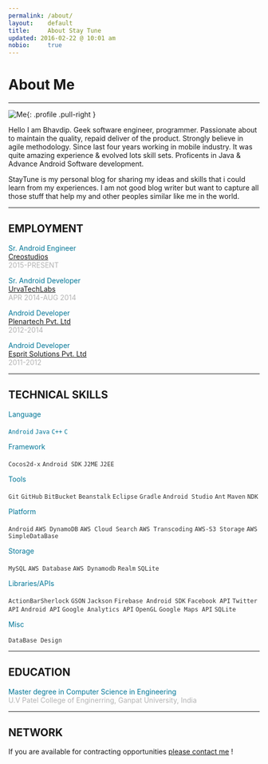 ```yaml
---
permalink: /about/
layout:    default
title:     About Stay Tune
updated: 2016-02-22 @ 10:01 am
nobio:     true
---
```


# About Me
------------

![Me](https://i.stack.imgur.com/xF6F1.jpg?s=328&g=1){: .profile .pull-right }


Hello I am Bhavdip. Geek software engineer, programmer. Passionate about to maintain the quality, repaid deliver of the product. Strongly believe in agile methodology. Since last four years working in mobile industry. It was quite amazing experience & evolved lots skill sets. Proficents in Java & Advance Android Software development.

StayTune is my personal blog for sharing my ideas and skills that i could learn from my experiences. I am not good blog writer but want to capture all those stuff that help my and other peoples similar like me in the world.

***

## EMPLOYMENT

<span class="spanlarger" style="color:#007697">Sr. Android Engineer</span><br/>
<a href="http://creolestudios.com/">Creostudios</a><br/>
<span class="spanSmaller" style="color: #b3b3b3">2015-PRESENT</span>


<span class="spanlarger" style="color: #007697">Sr. Android Developer</span><br/>
<a href="http://urvatechlabs.com/">UrvaTechLabs</a><br/>
<span class="spanSmaller" style="color: #b3b3b3">APR 2014-AUG 2014</span>

<span class="spanlarger" style="color: #007697">Android Developer</span><br/>
<a href="http://http://www.plenartech.com/">Plenartech Pvt. Ltd</a><br/>
<span class="spanSmaller" style="color: #b3b3b3">2012-2014</span>


<span class="spanlarger" style="color: #007697">Android Developer</span><br/>
<a href="http://www.esprit.co.in/">Esprit Solutions Pvt. Ltd</a><br/>
<span class="spanSmaller" style="color: #b3b3b3">2011-2012</span><br/>

***

## TECHNICAL SKILLS

<span class="spanlarger" style="color:#007697">Language</span><br/><br/>
<span style="color: #007697">`Android` `Java` `C++` `C`</span><br/>

<span class="spanlarger" style="color:#007697">Framework</span><br/><br/>
<span style="color: #333">`Cocos2d-x` `Android SDK` `J2ME` `J2EE`</span><br/>

<span class="spanlarger" style="color:#007697">Tools</span><br/><br/>
<span style="color: #333">`Git` `GitHub` `BitBucket` `Beanstalk` `Eclipse` `Gradle` `Android Studio` `Ant` `Maven` `NDK`</span><br/>

<span class="spanlarger" style="color:#007697">Platform</span><br/><br/>
<span style="color: #333">`Android` `AWS DynamoDB` `AWS Cloud Search` `AWS Transcoding` `AWS-S3 Storage` `AWS SimpleDataBase`</span><br/>

<span class="spanlarger" style="color:#007697">Storage</span><br/><br/>
<span style="color: #333">`MySQL` `AWS Database` `AWS Dynamodb` `Realm` `SQLite`</span><br/>

<span class="spanlarger" style="color:#007697">Libraries/APIs</span><br/><br/>
<span style="color: #333">`ActionBarSherlock` `GSON` `Jackson` `Firebase Android SDK` `Facebook API` `Twitter API` `Android API` `Google Analytics API` `OpenGL` `Google Maps API` `SQLite`</span><br/>

<span class="spanlarger" style="color:#007697">Misc</span><br/><br/>
<span style="color: #333">`DataBase Design`</span><br/>


***

## EDUCATION

<span class="spanlarger" style="color:#007697">
Master degree in Computer Science in Engineering</span><br/>
<span class="spanSmaller" style="color: #b3b3b3">U.V Patel College of Enginerring, Ganpat University, India</span>

***

## NETWORK 

If you are available for contracting opportunities [please contact me](/contact/) !

<div class="aboutme">
<a  class="social-item" href="http://twitter.com/{{ site.data.members.twitter_name}}" title="{{ site.twitter_name }} on Twitter" target="_blank">
	<i class="fa fa-twitter fa-lg"></i>
</a>
	<a  class="social-item" href="http://github.com/{{site.data.members.github_name}}" title="{{site.data.members.github_name}} on Github" target="_blank">
	<i class="fa fa-github fa-lg"></i>
</a>
<a  class="social-item" href="http://stackoverflow.com/users/{{site.data.members.stack_overflow}}" title="{{ site.twitter_name }} on stack_overflow" target="_blank">
	<i class="fa fa-stack-overflow fa-lg"></i>
</a>
<a  class="social-item" href="https://in.linkedin.com/in/{{site.data.members.linked_in}}" title="{{ site.twitter_name }} on LinkedIn" target="_blank">
	<i class="fa fa-linkedin fa-lg"></i>
</a>
</div>